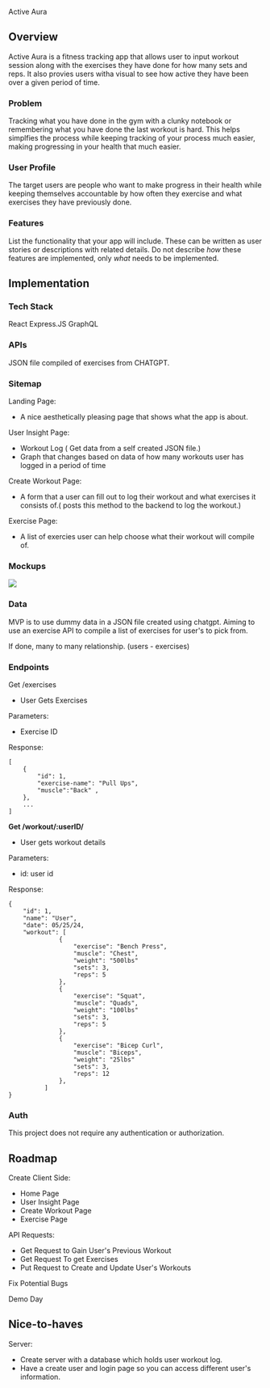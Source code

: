 Active Aura

## Overview


Active Aura is a fitness tracking app that allows user to input workout session along with the exercises they have done for how many sets and reps. It also provies users witha visual to see how active they have been over a given period of time.
### Problem

Tracking what you have done in the gym with a clunky notebook or remembering what you have done the last workout is hard. This helps simplfies the process while keeping tracking of your process much easier, making progressing in your health that much easier.

### User Profile

The target users are people who want to make progress in their health while keeping themselves accountable by how often they exercise and what exercises they have previously done.

### Features

List the functionality that your app will include. These can be written as user stories or descriptions with related details. Do not describe _how_ these features are implemented, only _what_ needs to be implemented.

## Implementation

### Tech Stack

React 
Express.JS
GraphQL

### APIs

JSON file compiled of exercises from CHATGPT. 

### Sitemap

Landing Page: 
 - A nice aesthetically pleasing page that shows what the app is about.

User Insight Page: 
 - Workout Log ( Get data from a self created JSON file.)
 - Graph that changes based on data of how many workouts user has logged in a period of time

Create Workout Page:
 - A form that a user can fill out to log their workout and what exercises it consists of.( posts this method to the backend to log the workout.)

Exercise Page: 
 - A list of exercies user can help choose what their workout will compile of.

### Mockups

![](mockup.png)

### Data

MVP is to use dummy data in a JSON file created using chatgpt. Aiming to use an exercise API to compile a list of exercises for user's to pick from. 

If done, many to many relationship. (users - exercises)

### Endpoints

Get /exercises
 - User Gets Exercises 

Parameters:
 - Exercise ID

Response:
```
[
    {
        "id": 1,
        "exercise-name": "Pull Ups",
        "muscle":"Back" ,
    },
    ...
]
```

**Get /workout/:userID/**

- User gets workout details

Parameters:
- id: user id

Response:
```
{
    "id": 1,
    "name": "User",
    "date": 05/25/24,
    "workout": [
              {
                  "exercise": "Bench Press",
                  "muscle": "Chest",
                  "weight": "500lbs"
                  "sets": 3,
                  "reps": 5
              },
              {
                  "exercise": "Squat",
                  "muscle": "Quads",
                  "weight": "100lbs"
                  "sets": 3,
                  "reps": 5
              },
              {
                  "exercise": "Bicep Curl",
                  "muscle": "Biceps",
                  "weight": "25lbs"
                  "sets": 3,
                  "reps": 12
              },
          ] 
}
```

### Auth

This project does not require any authentication or authorization.

## Roadmap

Create Client Side:
 - Home Page
 - User Insight Page
 - Create Workout Page
 - Exercise Page

API Requests: 
 - Get Request to Gain User's Previous Workout
 - Get Request To get Exercises 
 - Put Request to Create and Update User's Workouts

Fix Potential Bugs

Demo Day


## Nice-to-haves
Server:
- Create server with a database which holds user workout log.
- Have a create user and login page so you can access different user's information.

